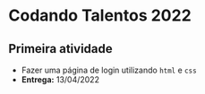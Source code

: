 # Codando Talentos 2022 ##

## Primeira atividade
- Fazer uma página de login utilizando ```html``` e ```css```
- **Entrega:** 13/04/2022

